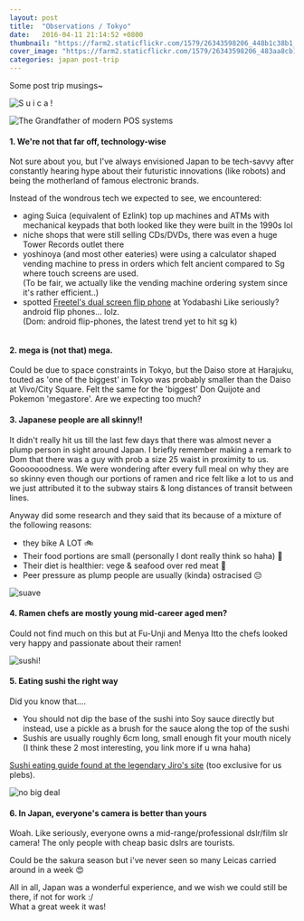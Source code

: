 ```yaml
---
layout: post
title:  "Observations / Tokyo"
date:   2016-04-11 21:14:52 +0800
thumbnail: "https://farm2.staticflickr.com/1579/26343598206_448b1c38b1_z_d.jpg"
cover_image: "https://farm2.staticflickr.com/1579/26343598206_483aa8cb1d_k_d.jpg"
categories: japan post-trip
---
```


Some post trip musings~

![S u i c a !](https://farm2.staticflickr.com/1632/26343599066_939f5886f3_k_d.jpg)

![The Grandfather of modern POS systems](https://farm2.staticflickr.com/1686/26343599806_212fc8f17a_k_d.jpg)

#### 1. We're not that far off, technology-wise 
Not sure about you, but I've always envisioned Japan to be tech-savvy after constantly hearing hype about their futuristic innovations (like robots) and being the motherland of famous electronic brands. 

Instead of the wondrous tech we expected to see, we encountered: 

- aging Suica (equivalent of Ezlink) top up machines and ATMs with mechanical keypads that both looked like they were built in the 1990s lol
- niche shops that were still selling CDs/DVDs, there was even a huge Tower Records outlet there
- yoshinoya (and most other eateries) were using a calculator shaped vending machine to press in orders which felt ancient compared to Sg where touch screens are used.  
(To be fair, we actually like the vending machine ordering system since it's rather efficient..)
- spotted [Freetel's dual screen flip phone] at Yodabashi Like seriously? android flip phones... lolz.  
(Dom: android flip-phones, the latest trend yet to hit sg k)

![]()

#### 2. mega is (not that) mega.  
Could be due to space constraints in Tokyo, but the Daiso store at Harajuku, touted as 'one of the biggest' in Tokyo was probably smaller than the Daiso at Vivo/City Square. Felt the same for the 'biggest' Don Quijote and Pokemon 'megastore'. Are we expecting too much?

#### 3. Japanese people are all skinny!!  
It didn't really hit us till the last few days that there was almost never a plump person in sight around Japan. I briefly remember making a remark to Dom that there was a guy with prob a size 25 waist in proximity to us. Gooooooodness. We were wondering after every full meal on why they are so skinny even though our portions of ramen and rice felt like a lot to us and we just attributed it to the subway stairs & long distances of transit between lines.

Anyway did some research and they said that its because of a mixture of the following reasons:

- they bike A LOT 🚲
- Their food portions are small (personally I dont really think so haha) 🍱
- Their diet is healthier: vege & seafood over red meat 🍣
- Peer pressure as plump people are usually (kinda) ostracised 😔

![suave](https://farm2.staticflickr.com/1642/25766778033_4b9871f838_k_d.jpg)

#### 4. Ramen chefs are mostly young mid-career aged men?  
Could not find much on this but at Fu-Unji and Menya Itto the chefs looked very happy and passionate about their ramen!

![sushi!](https://farm2.staticflickr.com/1458/25764677124_74df4ca25f_k_d.jpg)

#### 5. Eating sushi the right way  
Did you know that....

- You should not dip the base of the sushi into Soy sauce directly but instead, use a pickle as a brush for the sauce along the top of the sushi
- Sushis are usually roughly 6cm long, small enough fit your mouth nicely
(I think these 2 most interesting, you link more if u wna haha)

[Sushi eating guide found at the legendary Jiro's site] (too exclusive for us plebs).

![no big deal](https://farm2.staticflickr.com/1600/26343599486_10ff80ea23_k_d.jpg)

#### 6. In Japan, everyone's camera is better than yours
Woah. Like seriously, everyone owns a mid-range/professional dslr/film slr camera! The only people with cheap basic dslrs are tourists.

Could be the sakura season but i've never seen so many Leicas carried around in a week 😍

All in all, Japan was a wonderful experience, and we wish we could still be there, if not for work :/  
What a great week it was!

[Freetel's dual screen flip phone]: http://www.tomsguide.com/us/freetel-musashi-dual-screen-smartphone,review-3424.html

[Sushi eating guide found at the legendary Jiro's site]: http://www.sushi-jiro.jp/dining-at-jiro/